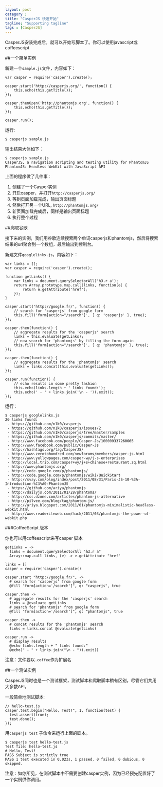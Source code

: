 ```yaml
---
layout: post
category : 
title: "CasperJS 快速开始"
tagline: "Supporting tagline"
tags : [CasperJS]
---
```

CasperJS安装完成后，就可以开始写脚本了。你可以使用javascript或coffeescript


##一个简单实例

新建一个`sample.js`文件，内容如下：

    var casper = require('casper').create();

    casper.start('http://casperjs.org/', function() {
        this.echo(this.getTitle());
    });

    casper.thenOpen('http://phantomjs.org', function() {
        this.echo(this.getTitle());
    });

    casper.run();

运行:

    $ casperjs sample.js

输出结果大体如下：

    $ casperjs sample.js
    CasperJS, a navigation scripting and testing utility for PhantomJS
    PhantomJS: Headless WebKit with JavaScript API

上面的程序做了几件事：

   1. 创建了一个Casper实例
   2. 开启casper，并打开`http://casperjs.org/`
   3. 等到页面加载完成，输出页面标题
   4. 然后打开另一个URL, `http://phantomjs.org/`
   5. 新页面加载完成后，同样是输出页面标题
   6. 执行整个过程


##爬取谷歌

接下来的实例，我们用谷歌连续搜索两个单词casperjs和phantomjs，然后将搜索结果的url聚合到一个数组，最后输出到控制台。

新建文件`googlelinks.js`，内容如下：


    var links = [];
    var casper = require('casper').create();

    function getLinks() {
        var links = document.querySelectorAll('h3.r a');
        return Array.prototype.map.call(links, function(e) {
            return e.getAttribute('href');
        });
    }

    casper.start('http://google.fr/', function() {
        // search for 'casperjs' from google form
        this.fill('form[action="/search"]', { q: 'casperjs' }, true);
    });

    casper.then(function() {
        // aggregate results for the 'casperjs' search
        links = this.evaluate(getLinks);
        // now search for 'phantomjs' by filling the form again
        this.fill('form[action="/search"]', { q: 'phantomjs' }, true);
    });

    casper.then(function() {
        // aggregate results for the 'phantomjs' search
        links = links.concat(this.evaluate(getLinks));
    });

    casper.run(function() {
        // echo results in some pretty fashion
        this.echo(links.length + ' links found:');
        this.echo(' - ' + links.join('\n - ')).exit();
    });

运行：


    $ casperjs googlelinks.js
    20 links found:
     - https://github.com/n1k0/casperjs
     - https://github.com/n1k0/casperjs/issues/2
     - https://github.com/n1k0/casperjs/tree/master/samples
     - https://github.com/n1k0/casperjs/commits/master/
     - http://www.facebook.com/people/Casper-Js/100000337260665
     - http://www.facebook.com/public/Casper-Js
     - http://hashtags.org/tag/CasperJS/
     - http://www.zerotohundred.com/newforums/members/casper-js.html
     - http://www.yellowpages.com/casper-wy/j-s-enterprises
     - http://local.trib.com/casper+wy/j+s+chinese+restaurant.zq.html
     - http://www.phantomjs.org/
     - http://code.google.com/p/phantomjs/
     - http://code.google.com/p/phantomjs/wiki/QuickStart
     - http://svay.com/blog/index/post/2011/08/31/Paris-JS-10-%3A-Introduction-%C3%A0-PhantomJS
     - https://github.com/ariya/phantomjs
     - http://dailyjs.com/2011/01/28/phantoms/
     - http://css.dzone.com/articles/phantom-js-alternative
     - http://pilvee.com/blog/tag/phantom-js/
     - http://ariya.blogspot.com/2011/01/phantomjs-minimalistic-headless-webkit.html
     - http://www.readwriteweb.com/hack/2011/03/phantomjs-the-power-of-webkit.php




###CoffeeScript 版本


你也可以用coffeescript来写casper 脚本


    getLinks = ->
      links = document.querySelectorAll "h3.r a"
      Array::map.call links, (e) -> e.getAttribute "href"

    links = []
    casper = require('casper').create()

    casper.start "http://google.fr/", ->
      # search for 'casperjs' from google form
      @fill "form[action='/search']", q: "casperjs", true

    casper.then ->
      # aggregate results for the 'casperjs' search
      links = @evaluate getLinks
      # search for 'phantomjs' from google form
      @fill "form[action='/search']", q: "phantomjs", true

    casper.then ->
      # concat results for the 'phantomjs' search
      links = links.concat @evaluate(getLinks)

    casper.run ->
      # display results
      @echo links.length + " links found:"
      @echo(" - " + links.join("\n - ")).exit()


注意：文件要以`.coffee`作为扩展名


##一个测试实例

CasperJS同时也是一个测试框架，测试脚本和爬取脚本稍有区别，尽管它们共用大多数API。

一段简单地测试脚本:

    // hello-test.js
    casper.test.begin("Hello, Test!", 1, function(test) {
      test.assert(true);
      test.done();
    });

用`casperjs test` 子命令来运行上面的脚本。


    $ casperjs test hello-test.js
    Test file: hello-test.js
    # Hello, Test!
    PASS Subject is strictly true
    PASS 1 test executed in 0.023s, 1 passed, 0 failed, 0 dubious, 0 skipped.

注意：如你所见，在测试脚本中不需要创建casper实例，因为已经预先配置好了一个实例供你调用。




